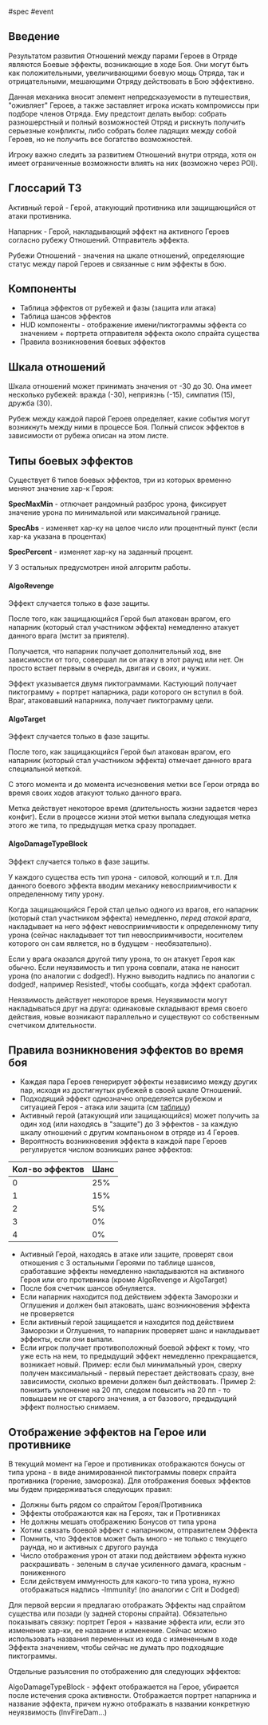 #spec #event 


## Введение

Результатом развития Отношений между парами Героев в Отряде являются Боевые эффекты, возникающие в ходе Боя. Они могут быть как положительными, увеличивающими боевую мощь Отряда, так и отрицательными, мешающими Отряду действовать в Бою эффективно. 

Данная механика вносит элемент непредсказуемости в путешествия, "оживляет" Героев, а также заставляет игрока искать компромиссы при подборе членов Отряда. Ему предстоит делать выбор: собрать разношерстный и полный возможностей Отряд и рискнуть получить серьезные конфликты, либо собрать более ладящих между собой Героев, но не получить все богатство возможностей. 

Игроку важно следить за развитием Отношений внутри отряда, хотя он имеет ограниченные возможности влиять на них (возможно через POI).


## Глоссарий ТЗ

Активный герой - Герой, атакующий противника или защищающийся от атаки противника. 

Напарник - Герой, накладывающий эффект на активного Героев согласно рубежу Отношений. Отправитель эффекта.

Рубежи Отношений - значения на шкале отношений, определяющие статус между парой Героев и связанные с ним эффекты в бою. 


## Компоненты

- Таблица эффектов от рубежей и фазы (защита или атака)
- Таблица шансов эффектов
- HUD компоненты - отображение имени/пиктограммы эффекта со значением + портрета отправителя эффекта около спрайта существа
- Правила возникновения боевых эффектов


## Шкала отношений

Шкала отношений может принимать значения от -30 до 30. Она имеет несколько рубежей: вражда (-30), неприязнь (-15), симпатия (15), дружба (30). 

Рубеж между каждой парой Героев определяет, какие события могут возникнуть между ними в процессе Боя. Полный список эффектов в зависимости от рубежа описан на этом листе.


## Типы боевых эффектов

Существует 6 типов боевых эффектов, три из которых временно меняют значение хар-к Героя:

**SpecMaxMin** - отлючает рандомный разброс урона, фиксирует значение урона по минимальной или максимальной границе. 

**SpecAbs** - изменяет хар-ку на целое число или процентный пункт (если хар-ка указана в процентах)

**SpecPercent** - изменяет хар-ку на заданный процент.

У 3 остальных предусмотрен иной алгоритм работы.

#### AlgoRevenge

Эффект случается только в фазе защиты.

После того, как защищающийся Герой был атакован врагом, его напарник (который стал участником эффекта) немедленно атакует данного врага (мстит за приятеля).

Получается, что напарник получает дополнительный ход, вне зависимости от того, совершал ли он атаку в этот раунд или нет. Он просто встает первым в очередь, двигая и своих, и чужих. 

Эффект указывается двумя пиктограммами. Кастующий получает пиктограмму + портрет напарника, ради которого он вступил в бой. Враг, атаковавший напарника, получает пиктограмму цели. 

#### AlgoTarget

Эффект случается только в фазе защиты.

После того, как защищающийся Герой был атакован врагом, его напарник (который стал участником эффекта) отмечает данного врага специальной меткой. 

С этого момента и до момента исчезновения метки все Герои отряда во время своих ходов атакуют только данного врага.

Метка действует некоторое время (длительность жизни задается через конфиг). Если в процессе жизни этой метки выпала следующая метка этого же типа, то предыдущая метка сразу пропадает.

#### AlgoDamageTypeBlock 

Эффект случается только в фазе защиты.

У каждого существа есть тип урона - силовой, колющий и т.п. Для данного боевого эффекта вводим механику невосприимчивости к определенному типу урону.

Когда защищающийся Герой стал целью одного из врагов, его напарник (который стал участником эффекта) немедленно, *перед атакой врага*, накладывает на него эффект невосприимчивости к определенному типу урона (сейчас накладывает тот тип невосприимчивости, носителем которого он сам является, но в будущем - необязательно).

Если у врага оказался другой типу урона, то он атакует Героя как обычно. Если неуязвимость и тип урона совпали, атака не наносит урона (по аналогии с dodged!). Нужно выводить надпись по аналогии с dodged!, например Resisted!, чтобы сообщать, когда эффект сработал.

Неязвимость действует некоторое время. Неуязвимости могут накладываться друг на друга: одинаковые складывают время своего действия, новые возникают параллельно и существуют со собственным счетчиком длительности.


## Правила возникновения эффектов во время боя

- Каждая пара Героев генерирует эффекты независимо между других пар, исходя из достигнутых рубежей в своей шкале Отношений.
- Подходящий эффект однозначно определяется рубежом и ситуацией Героя - атака или защита (см [таблицу](https://docs.google.com/spreadsheets/d/12acMQ8UTlDRHP0NvzSGVLYKb9QMhw2AjD9EKXTQug3U/edit#gid=555667875))
- Активный герой (атакующий или защищающийся) может получить за один ход (или находясь в "защите") до 3 эффектов - за каждую шкалу отношений с другим компаньоном в отряде из 4 Героев.
- Вероятность возникновения эффекта в каждой паре Героев регулируется числом возникших ранее эффектов:

Кол-во эффектов | Шанс
---|---
0 | 25%
1 | 15%
2| 5%
3|0%
4|0%

- Активный Герой, находясь в атаке или защите, проверят свои отношения с 3 остальными Героями по таблице шансов, сработавшие эффекты немедленно накладываются на активного Героя или его противника (кроме AlgoRevenge и AlgoTarget)
- После боя счетчик шансов обнуляется.
- Если напарник находится под действием эффекта Заморозки и Оглушения и должен был атаковать, шанс возникновения эффекта не проверяется
- Если активный герой защищается и находится под действием Заморозки и Оглушения, то напарник проверяет шанс и накладывает эффекты, если они выпали.
- Если игрок получает противоположный боевой эффект к тому, что уже есть на нем, то предыдущий эффект немедленно прекращается, возникает новый. Пример: если был минимальный урон, сверху получен максимальный - первый перестает действовать сразу, вне зависимости, сколько времени должен был действовать. Пример 2: понизить уклонение на 20 пп, следом повысить на 20 пп - то повышаем не от старого значения, а от базового, предыдущий эффект полностью снимаем.

## Отображение эффектов на Герое или противнике

В текущий момент на Герое и противниках отображаются бонусы от типа урона - в виде анимированной пиктограммы поверх спрайта противника (горение, заморозка). Для отображения боевых эффектов мы будем придерживаться следующих правил:

- Должны быть рядом со спрайтом Героя/Противника
- Эффекты отображаются как на Героях, так и Противниках
- Не должны мешать отображению Бонусов от типа урона
- Хотим связать боевой эффект с напарником, отправителем Эффекта 
- Помнить, что Эффектов может быть много - не только с текущего раунда, но и активных с другого раунда
- Число отображения урон от атаки под действием эффекта нужно раскрашивать - зеленым в случае усиленного дамага, красным - пониженного
- Если действуем иммунность для какого-то типа урона, нужно отображаться надпись -Immunity! (по аналогии с Crit и Dodged)

Для первой версии я предлагаю отображать Эффекты над спрайтом существа или позади (у задней стороны спрайта). Обязательно показывать связку: портрет Героя + название эффекта или, если это изменение хар-ки, ее название и изменение. Сейчас можно использовать названия переменных из кода с измененным в ходе Эффекта значением, чтобы сейчас не думать про подходящие пиктограммы.

Отдельные разъясения по отображению для следующих эффектов:

AlgoDamageTypeBlock - эффект отображается на Герое, убирается после истечения срока активности. Отображается портрет напарника и название эффекта, причем нужно отображать в названии конкретную неуязвимость (InvFireDam...)

